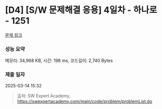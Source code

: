 # [D4] [S/W 문제해결 응용] 4일차 - 하나로 - 1251 

[문제 링크](https://swexpertacademy.com/main/code/problem/problemDetail.do?contestProbId=AV15StKqAQkCFAYD) 

### 성능 요약

메모리: 34,968 KB, 시간: 198 ms, 코드길이: 2,740 Bytes

### 제출 일자

2025-03-14 15:32



> 출처: SW Expert Academy, https://swexpertacademy.com/main/code/problem/problemList.do